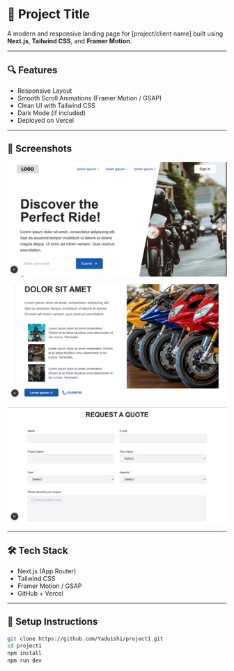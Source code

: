 # 🚀 Project Title
A modern and responsive landing page for [project/client name] built using **Next.js**, **Tailwind CSS**, and **Framer Motion**.

---

## 🔍 Features

- Responsive Layout
- Smooth Scroll Animations (Framer Motion / GSAP)
- Clean UI with Tailwind CSS
- Dark Mode (if included)
- Deployed on Vercel

---

## 📸 Screenshots
![Hero Section Screenshot](public/homepage.png)

![Contact Screenshot](public/contact.png)

![Contact Screenshot](public/form.png)

---

## 🛠️ Tech Stack

- Next.js (App Router)
- Tailwind CSS
- Framer Motion / GSAP
- GitHub + Vercel

---

## 🔧 Setup Instructions

```bash
git clone https://github.com/Yadu1shi/project1.git
cd project1
npm install
npm run dev
